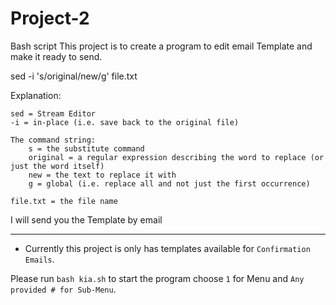 # Project-2
Bash script 
This project is to create a program to edit email Template and make it ready to send. 



sed -i 's/original/new/g' file.txt

Explanation:

    sed = Stream Editor
    -i = in-place (i.e. save back to the original file)

    The command string:
        s = the substitute command
        original = a regular expression describing the word to replace (or just the word itself)
        new = the text to replace it with
        g = global (i.e. replace all and not just the first occurrence)

    file.txt = the file name
    
  I will send you the Template by email 
    
    
----------------------------------------------------------------------------------------------------------------
* Currently this project is only has templates available for `Confirmation Emails`.

Please run `bash kia.sh` to start the program choose `1` for Menu and `Any provided # for Sub-Menu`.
